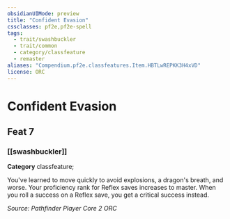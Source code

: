 ```yaml
---
obsidianUIMode: preview
title: "Confident Evasion"
cssclasses: pf2e,pf2e-spell
tags:
  - trait/swashbuckler
  - trait/common
  - category/classfeature
  - remaster
aliases: "Compendium.pf2e.classfeatures.Item.HBTLwREPKK3H4xVD"
license: ORC
---
```

# Confident Evasion
## Feat 7
### [[swashbuckler]]

**Category** classfeature; 




You've learned to move quickly to avoid explosions, a dragon's breath, and worse. Your proficiency rank for Reflex saves increases to master. When you roll a success on a Reflex save, you get a critical success instead.

*Source: Pathfinder Player Core 2*
*ORC*